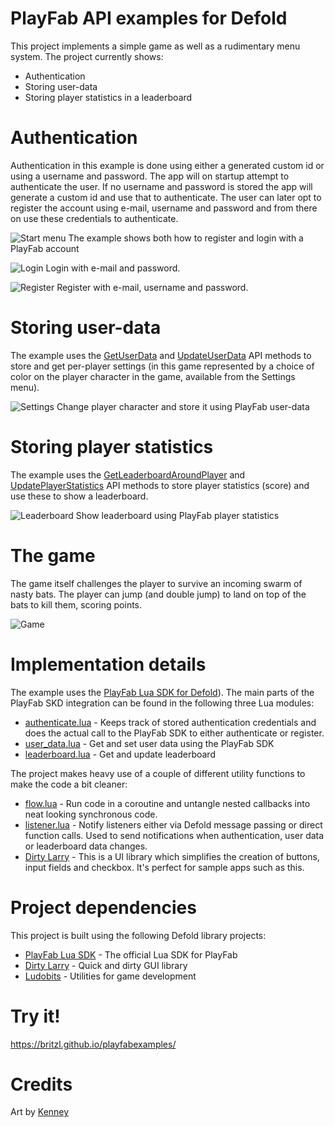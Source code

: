 # PlayFab API examples for Defold
This project implements a simple game as well as a rudimentary menu system. The project currently shows:

* Authentication
* Storing user-data
* Storing player statistics in a leaderboard

# Authentication
Authentication in this example is done using either a generated custom id or using a username and password. The app will on startup attempt to authenticate the user. If no username and password is stored the app will generate a custom id and use that to authenticate. The user can later opt to register the account using e-mail, username and password and from there on use these credentials to authenticate.

![Start menu](https://github.com/britzl/playfab_example/raw/master/docs/startmenu.png)
The example shows both how to register and login with a PlayFab account

![Login](https://github.com/britzl/playfab_example/raw/master/docs/login.png)
Login with e-mail and password.

![Register](https://github.com/britzl/playfab_example/raw/master/docs/register.png)
Register with e-mail, username and password.

# Storing user-data
The example uses the [GetUserData](https://api.playfab.com/Documentation/Client/method/GetUserData) and [UpdateUserData](https://api.playfab.com/Documentation/Client/method/UpdateUserData) API methods to store and get per-player settings (in this game represented by a choice of color on the player character in the game, available from the Settings menu).

![Settings](https://github.com/britzl/playfab_example/raw/master/docs/settings.png)
Change player character and store it using PlayFab user-data

# Storing player statistics
The example uses the [GetLeaderboardAroundPlayer](https://api.playfab.com/Documentation/Client/method/GetLeaderboardAroundPlayer) and [UpdatePlayerStatistics](https://api.playfab.com/Documentation/Client/method/UpdatePlayerStatistics) API methods to store player statistics (score) and use these to show a leaderboard.

![Leaderboard](https://github.com/britzl/playfab_example/raw/master/docs/leaderboard.png)
Show leaderboard using PlayFab player statistics

# The game
The game itself challenges the player to survive an incoming swarm of nasty bats. The player can jump (and double jump) to land on top of the bats to kill them, scoring points.

![Game](https://github.com/britzl/playfab_example/raw/master/docs/game.png)

# Implementation details
The example uses the [PlayFab Lua SDK for Defold](https://github.com/PlayFab/LuaSdk)). The main parts of the PlayFab SKD integration can be found in the following three Lua modules:

* [authenticate.lua](https://github.com/britzl/playfab_example/blob/master/example/playfab/authentication.lua) - Keeps track of stored authentication credentials and does the actual call to the PlayFab SDK to either authenticate or register.
* [user_data.lua](https://github.com/britzl/playfab_example/blob/master/example/playfab/user_data.lua) - Get and set user data using the PlayFab SDK
* [leaderboard.lua](https://github.com/britzl/playfab_example/blob/master/example/playfab/leaderboard.lua) - Get and update leaderboard

The project makes heavy use of a couple of different utility functions to make the code a bit cleaner:

* [flow.lua](https://github.com/britzl/ludobits/blob/master/ludobits/m/flow.lua) - Run code in a coroutine and untangle nested callbacks into neat looking synchronous code.
* [listener.lua](https://github.com/britzl/ludobits/blob/master/ludobits/m/listener.lua) - Notify listeners either via Defold message passing or direct function calls. Used to send notifications when authentication, user data or leaderboard data changes.
* [Dirty Larry](https://github.com/andsve/dirtylarry) - This is a UI library which simplifies the creation of buttons, input fields and checkbox. It's perfect for sample apps such as this.

# Project dependencies
This project is built using the following Defold library projects:

* [PlayFab Lua SDK](https://github.com/PlayFab/LuaSdk) - The official Lua SDK for PlayFab
* [Dirty Larry](https://github.com/andsve/dirtylarry) - Quick and dirty GUI library
* [Ludobits](https://github.com/britzl/ludobits) - Utilities for game development

# Try it!
https://britzl.github.io/playfabexamples/

# Credits
Art by [Kenney](http://www.kenney.nl)

